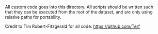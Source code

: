 All custom code goes into this directory. All scripts should be written such
that they can be executed from the root of the dataset, and are only using
relative paths for portability.

Credit to Tim Robert-Fitzgerald for all code: https://github.com/Terf
